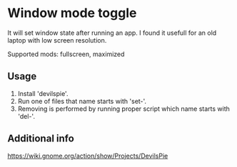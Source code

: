 # Window mode toggle

It will set window state after running an app. I found it usefull for an old laptop with low screen resolution.

Supported mods: fullscreen, maximized

## Usage
1. Install 'devilspie'.
2. Run one of files that name starts with 'set-'.
3. Removing is performed by running proper script which name starts with 'del-'.

## Additional info

https://wiki.gnome.org/action/show/Projects/DevilsPie
